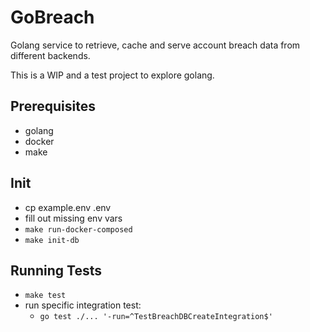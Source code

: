 # GoBreach

Golang service to retrieve, cache and serve account breach data from different backends.

This is a WIP and a test project to explore golang.

## Prerequisites

- golang
- docker
- make

## Init

- cp example.env .env
- fill out missing env vars
- `make run-docker-composed`
- `make init-db`

## Running Tests

- `make test`
- run specific integration test:
  - `go test ./... '-run=^TestBreachDBCreateIntegration$'`

